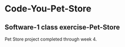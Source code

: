 # Code-You-Pet-Store

## Software-1 class exercise-Pet-Store

Pet Store project completed through week 4.
